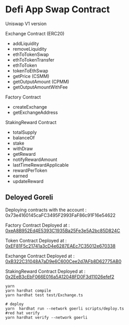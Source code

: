 # Defi App Swap Contract

 Uniswap V1 version 

 Exchange Contract (ERC20)
 - addLiquidity
 - removeLiquidity
 - ethToTokenSwap
 - ethToTokenTransfer
 - ethToToken
 - tokenToEthSwap
 - getPrice (CSMM)
 - getOutputAmount (CPMM)
 - getOutputAmountWithFee

Factory Contract 
- createExchange
- getExchangeAddress


StakingReward Contract 
- totalSupply
- balanceOf
- stake
- withDraw
- getReward
- notifyRewardAmount
- lastTimeRewardApplicable
- rewardPerToken
- earned
- updateReward



## Deloyed Goreli 
Deploying contracts with the account :  0x73e4160145caFC3495F2993FaF86c91F16e54622

Factory Contract Deployed at :  [0xeA8B952Ed4E5393C1935Ba25Fe3e5A2bc85D824C](https://goerli.etherscan.io/address/0xeA8B952Ed4E5393C1935Ba25Fe3e5A2bc85D824C#code)

Token Contract Deployed at :  [0xEF81F5c21741a3cD4e6287EAEc7C35012e670338](https://goerli.etherscan.io/address/0xEF81F5c21741a3cD4e6287EAEc7C35012e670338#code)

Exchange Contract Deployed at :  [0xB322C31048A7aD9e6C600Cee2d7AFb8D62775AB0](https://goerli.etherscan.io/address/0xB322C31048A7aD9e6C600Cee2d7AFb8D62775AB0#code)

StakingReward Contract Deployed at :  [0x2EeB3cEbF066E016a5A12048FD0F3d11026efef2](https://goerli.etherscan.io/address/0x2EeB3cEbF066E016a5A12048FD0F3d11026efef2#code)



```shell
yarn
yarn hardhat compile
yarn hardhat test test/Exchange.ts

# deploy
yarn  hardhat run --network goerli scripts/deploy.ts
#red hat verify
yarn hardhat verify --network goerli
```
